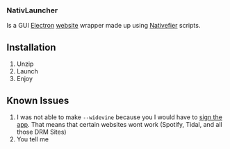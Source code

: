 ### NativLauncher
 Is a GUI [Electron](https://www.electronjs.org/) [website](https://ryslavyvaclav.github.io/NativLauncher-web/) wrapper made up using [Nativefier](https://github.com/nativefier/nativefier/) scripts.
 
## Installation
1. Unzip
2. Launch
3. Enjoy

## Known Issues
1. I was not able to make `--widevine` because you I would have to [sign the app](https://github.com/nativefier/nativefier/issues/1147#issuecomment-828750362).
   That means that certain websites wont work (Spotify, Tidal, and all those DRM Sites)
2. You tell me
